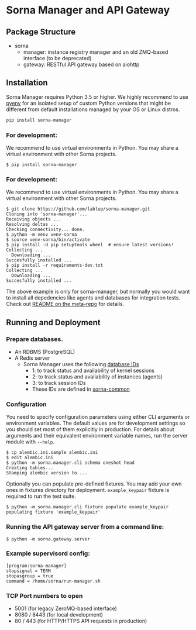 Sorna Manager and API Gateway
=============================

Package Structure
-----------------

 * sorna
   * manager: instance registry manager and an old ZMQ-based interface (to be deprecated)
   * gateway: RESTful API gateway based on aiohttp

Installation
------------

Sorna Manager requires Python 3.5 or higher.  We highly recommend to use
[pyenv](https://github.com/yyuu/pyenv) for an isolated setup of custom Python
versions that might be different from default installations managed by your OS
or Linux distros.

```sh
pip install sorna-manager
```

### For development:

We recommend to use virtual environments in Python.
You may share a virtual environment with other Sorna projects.

```console
$ pip install sorna-manager
```

### For development:

We recommend to use virtual environments in Python.
You may share a virtual environment with other Sorna projects.

```console
$ git clone https://github.com/lablup/sorna-manager.git
Cloning into 'sorna-manager'...
Receiving objects ...
Resolving deltas ...
Checking connectivity... done.
$ python -m venv venv-sorna
$ source venv-sorna/bin/activate
$ pip install -U pip setuptools wheel  # ensure latest versions!
Collecting ...
  Downloading ...
Succesfully installed ...
$ pip install -r requirements-dev.txt
Collecting ...
  Downloading ...
Succesfully installed ...
```

The above example is only for sorna-manager, but normally you would want to install
all depedencies like agents and databases for integration tests. Check out
[README on the meta-repo](https://github.com/lablup/sorna) for details.

Running and Deployment
----------------------

### Prepare databases.

 * An RDBMS (PostgreSQL)
 * A Redis server
   - Sorna Manager uses the following [database IDs](http://redis.io/commands/SELECT)
     - 1: to track status and availability of kernel sessions
     - 2: to track status and availability of instances (agents)
     - 3: to track session IDs
     - These IDs are defined in [sorna-common](https://github.com/lablup/sorna-common/blob/master/sorna/defs.py)

### Configuration

You need to specify configuration parameters using either CLI arguments or environment
variables.  The default values are for development settings so you should set most of them
explicitly in production.
For details about arguments and their equivalent environment variable names,
run the server module with `--help`.

```console
$ cp alembic.ini.sample alembic.ini
$ edit alembic.ini
$ python -m sorna.manager.cli schema oneshot head
Creating tables...
Stamping alembic version to ...
```

Optionally you can populate pre-defined fixtures.
You may add your own ones in fixtures directory for deployment.
`example_keypair` fixture is required to run the test suite.

```console
$ python -m sorna.manager.cli fixture populate example_keypair
populating fixture 'example_keypair'
```

### Running the API gateway server from a command line:

```console
$ python -m sorna.gateway.server
```

### Example supervisord config:

```dosini
[program:sorna-manager]
stopsignal = TERM
stopasgroup = true
command = /home/sorna/run-manager.sh
```

### TCP Port numbers to open

 * 5001 (for legacy ZeroMQ-based interface)
 * 8080 / 8443 (for local development)
 * 80 / 443 (for HTTP/HTTPS API requests in production)

